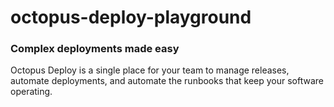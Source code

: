 # octopus-deploy-playground

### Complex deployments made easy

Octopus Deploy is a single place for your team to manage releases, automate deployments, and automate the runbooks that keep your software operating.
